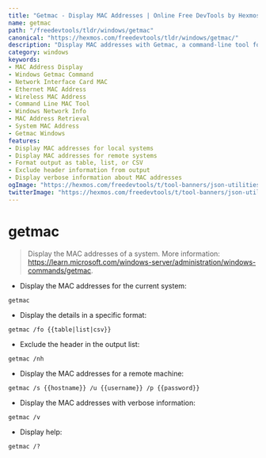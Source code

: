 ```yaml
---
title: "Getmac - Display MAC Addresses | Online Free DevTools by Hexmos"
name: getmac
path: "/freedevtools/tldr/windows/getmac"
canonical: "https://hexmos.com/freedevtools/tldr/windows/getmac/"
description: "Display MAC addresses with Getmac, a command-line tool for Windows. Quickly retrieve network interface MAC addresses for system configuration. Free online tool, no registration required."
category: windows
keywords:
- MAC Address Display
- Windows Getmac Command
- Network Interface Card MAC
- Ethernet MAC Address
- Wireless MAC Address
- Command Line MAC Tool
- Windows Network Info
- MAC Address Retrieval
- System MAC Address
- Getmac Windows
features:
- Display MAC addresses for local systems
- Display MAC addresses for remote systems
- Format output as table, list, or CSV
- Exclude header information from output
- Display verbose information about MAC addresses
ogImage: "https://hexmos.com/freedevtools/t/tool-banners/json-utilities-banner.png"
twitterImage: "https://hexmos.com/freedevtools/t/tool-banners/json-utilities-banner.png"
---
```


# getmac

> Display the MAC addresses of a system.
> More information: <https://learn.microsoft.com/windows-server/administration/windows-commands/getmac>.

- Display the MAC addresses for the current system:

`getmac`

- Display the details in a specific format:

`getmac /fo {{table|list|csv}}`

- Exclude the header in the output list:

`getmac /nh`

- Display the MAC addresses for a remote machine:

`getmac /s {{hostname}} /u {{username}} /p {{password}}`

- Display the MAC addresses with verbose information:

`getmac /v`

- Display help:

`getmac /?`
